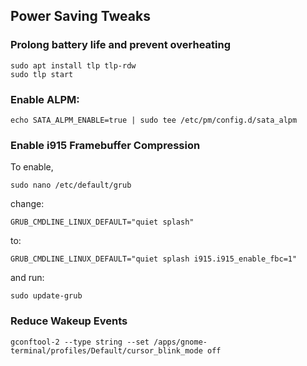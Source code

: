 ## Power Saving Tweaks

### Prolong battery life and prevent overheating

```
sudo apt install tlp tlp-rdw
sudo tlp start
```

### Enable ALPM:

```
echo SATA_ALPM_ENABLE=true | sudo tee /etc/pm/config.d/sata_alpm
```

### Enable i915 Framebuffer Compression

To enable,

```
sudo nano /etc/default/grub
```

change:

```
GRUB_CMDLINE_LINUX_DEFAULT="quiet splash"
```

to:

```
GRUB_CMDLINE_LINUX_DEFAULT="quiet splash i915.i915_enable_fbc=1"
```

and run:

```
sudo update-grub
```

### Reduce Wakeup Events

```
gconftool-2 --type string --set /apps/gnome-terminal/profiles/Default/cursor_blink_mode off
```
